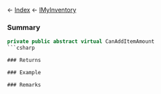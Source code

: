 ← [Index](Api-Index) ← [IMyInventory](VRage.Game.ModAPI.Ingame.IMyInventory)

### Summary

```csharp
private public abstract virtual CanAddItemAmount
```csharp

### Returns

### Example

### Remarks

